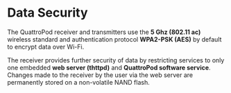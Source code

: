 # Data Security

The QuattroPod receiver and transmitters use the **5 Ghz (802.11 ac)** wireless standard and authentication protocol **WPA2-PSK (AES)** by default to encrypt data over Wi-Fi.

The receiver provides further security of data by restricting services to only one embedded **web server (thttpd)** and **QuattroPod software service**. Changes made to the receiver by the user via the web server are permanently stored on a non-volatile NAND flash.
